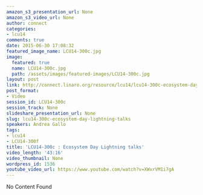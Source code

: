 ```yaml
---
amazon_s3_presentation_url: None
amazon_s3_video_url: None
author: connect
categories:
- lcu14
comments: true
date: 2015-06-30 17:08:32
featured_image_name: LCU14-300c.jpg
image:
  featured: true
  name: LCU14-300c.jpg
  path: /assets/images/featured-images/LCU14-300c.jpg
layout: post
link: http://connect.linaro.org/resource/lcu14/lcu14-300c-ecosystem-day-lightning-talks/
post_format:
- Video
session_id: LCU14-300c
session_track: None
slideshare_presentation_url: None
slug: lcu14-300c-ecosystem-day-lightning-talks
speakers: Andrea Gallo
tags:
- lcu14
- LCU14-300f
title: 'LCU14-300c : Ecosystem Day Lightning talks'
video_length: '43:16'
video_thumbnail: None
wordpress_id: 1536
youtube_video_url: https://www.youtube.com/watch?v=XWxrVM1i7gA
---
```


No Content Found